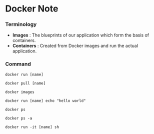 # Docker Note

### Terminology

- __Images__ :
  The blueprints of our application which form the basis of containers.
- __Containers__ :
  Created from Docker images and run the actual application.
  
### Command

`docker run [name]`

`docker pull [name]`

`docker images`

`docker run [name] echo "hello world"`

`docker ps`

`docker ps -a`

`docker run -it [name] sh`
